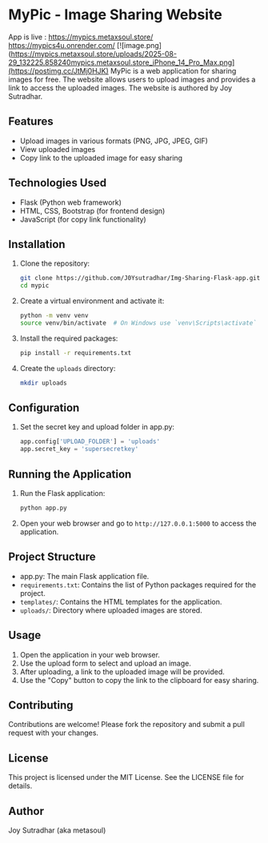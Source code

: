 # MyPic - Image Sharing Website
App is live : https://mypics.metaxsoul.store/
https://mypics4u.onrender.com/
[![image.png](https://mypics.metaxsoul.store/uploads/2025-08-29_132225.858240mypics.metaxsoul.store_iPhone_14_Pro_Max.png](https://postimg.cc/JtMj0HJK)
MyPic is a web application for sharing images for free. The website allows users to upload images and provides a link to access the uploaded images. The website is authored by Joy Sutradhar.

## Features

- Upload images in various formats (PNG, JPG, JPEG, GIF)
- View uploaded images
- Copy link to the uploaded image for easy sharing

## Technologies Used

- Flask (Python web framework)
- HTML, CSS, Bootstrap (for frontend design)
- JavaScript (for copy link functionality)

## Installation

1. Clone the repository:

    ```bash
    git clone https://github.com/J0Ysutradhar/Img-Sharing-Flask-app.git
    cd mypic
    ```

2. Create a virtual environment and activate it:

    ```bash
    python -m venv venv
    source venv/bin/activate  # On Windows use `venv\Scripts\activate`
    ```

3. Install the required packages:

    ```bash
    pip install -r requirements.txt
    ```

4. Create the `uploads` directory:

    ```bash
    mkdir uploads
    ```

## Configuration

1. Set the secret key and upload folder in app.py:

    ```python
    app.config['UPLOAD_FOLDER'] = 'uploads'
    app.secret_key = 'supersecretkey'
    ```

## Running the Application

1. Run the Flask application:

    ```bash
    python app.py
    ```

2. Open your web browser and go to `http://127.0.0.1:5000` to access the application.

## Project Structure

-  app.py: The main Flask application file.
- `requirements.txt`: Contains the list of Python packages required for the project.
- `templates/`: Contains the HTML templates for the application.
- `uploads/`: Directory where uploaded images are stored.

## Usage

1. Open the application in your web browser.
2. Use the upload form to select and upload an image.
3. After uploading, a link to the uploaded image will be provided.
4. Use the "Copy" button to copy the link to the clipboard for easy sharing.

## Contributing

Contributions are welcome! Please fork the repository and submit a pull request with your changes.

## License

This project is licensed under the MIT License. See the LICENSE file for details.

## Author

Joy Sutradhar (aka metasoul)
